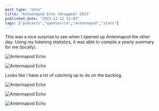 ```yaml
---
post_type: "note" 
title: "Antennapod Echo (Wrapped) 2023"
published_date: "2023-12-12 21:03"
tags: ["podcasts","opensource","antennapod","stats"]
---
```


This was a nice surprise to see when I opened up Antennapod the other day. Using my listening statistics, it was able to compile a yearly summary for me (locally). 

![Antennapod Echo](/assets/images/feed/antennapod-wrapped-1.png)

![Antennapod Echo](/assets/images/feed/antennapod-wrapped-2.png)

Looks like I have a lot of catching up to do on the backlog.

![Antennapod Echo](/assets/images/feed/antennapod-wrapped-3.png)

![Antennapod Echo](/assets/images/feed/antennapod-wrapped-4.png)

![Antennapod Echo](/assets/images/feed/antennapod-wrapped-5.png)